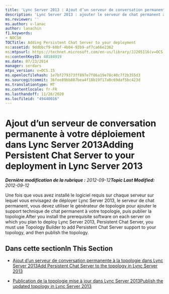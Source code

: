 ```yaml
---
title: 'Lync Server 2013 : Ajout d’un serveur de conversation permanente à votre déploiement'
description: 'Lync Server 2013 : ajouter le serveur de chat permanent à votre déploiement.'
ms.reviewer: ''
ms.author: v-lanac
author: lanachin
f1.keywords:
- NOCSH
TOCTitle: Adding Persistent Chat Server to your deployment
ms:assetid: 9ddbbcf9-60bf-4b04-92b9-af7ca66e2362
ms:mtpsurl: https://technet.microsoft.com/en-us/library/JJ205116(v=OCS.15)
ms:contentKeyID: 48184919
ms.date: 07/23/2014
manager: serdars
mtps_version: v=OCS.15
ms.openlocfilehash: 1e7bf279373ff897e7f86a19e78c40c7f2b355d3
ms.sourcegitcommit: 36fee89bb887bea4f18b19f17a8c69daf5bc423d
ms.translationtype: MT
ms.contentlocale: fr-FR
ms.lasthandoff: 11/26/2020
ms.locfileid: "49440016"
---
```

# <a name="adding-persistent-chat-server-to-your-deployment-in-lync-server-2013"></a><span data-ttu-id="cc5bd-103">Ajout d’un serveur de conversation permanente à votre déploiement dans Lync Server 2013</span><span class="sxs-lookup"><span data-stu-id="cc5bd-103">Adding Persistent Chat Server to your deployment in Lync Server 2013</span></span>

<div data-xmlns="http://www.w3.org/1999/xhtml">

<div class="topic" data-xmlns="http://www.w3.org/1999/xhtml" data-msxsl="urn:schemas-microsoft-com:xslt" data-cs="https://msdn.microsoft.com/">

<div data-asp="https://msdn2.microsoft.com/asp">



</div>

<div id="mainSection">

<div id="mainBody"><span data-ttu-id="cc5bd-104">

<span> </span></span><span class="sxs-lookup"><span data-stu-id="cc5bd-104">

<span> </span></span></span>

<span data-ttu-id="cc5bd-105">_**Dernière modification de la rubrique :** 2012-09-12_</span><span class="sxs-lookup"><span data-stu-id="cc5bd-105">_**Topic Last Modified:** 2012-09-12_</span></span>

<span data-ttu-id="cc5bd-106">Une fois que vous avez installé le logiciel requis sur chaque serveur sur lequel vous envisagez de déployer Lync Server 2013, le serveur de chat permanent, vous devez utiliser le générateur de topologie pour ajouter le support technique de chat permanent à votre topologie, puis publier la topologie.</span><span class="sxs-lookup"><span data-stu-id="cc5bd-106">After you install the prerequisite software on each server on which you plan to deploy Lync Server 2013, Persistent Chat Server, you must use Topology Builder to add Persistent Chat Server support to your topology, and then publish the topology.</span></span>

<div>

## <a name="in-this-section"></a><span data-ttu-id="cc5bd-107">Dans cette section</span><span class="sxs-lookup"><span data-stu-id="cc5bd-107">In This Section</span></span>

  - [<span data-ttu-id="cc5bd-108">Ajout d’un serveur de conversation permanente à la topologie dans Lync Server 2013</span><span class="sxs-lookup"><span data-stu-id="cc5bd-108">Add Persistent Chat Server to the topology in Lync Server 2013</span></span>](lync-server-2013-add-persistent-chat-server-to-the-topology.md)

  - [<span data-ttu-id="cc5bd-109">Publication de la topologie mise à jour dans Lync Server 2013</span><span class="sxs-lookup"><span data-stu-id="cc5bd-109">Publish the updated topology in Lync Server 2013</span></span>](lync-server-2013-publish-the-updated-topology.md)

<span data-ttu-id="cc5bd-110"></div>

</div>

<span> </span>

</div>

</div>

</span><span class="sxs-lookup"><span data-stu-id="cc5bd-110"></div>

</div>

<span> </span>

</div>

</div>

</span></span></div>

